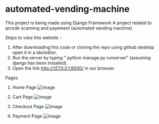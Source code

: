 # automated-vending-machine
This project is being made using Django Framework
A project related to qrcode scanning and payement (automated vending machine)

Steps to view this website - 
1. After downloading this code or cloning the repo using github desktop open it in a ide/editor.
2. Run the server by typing " python manage.py runserver" (assuming django has been installed).
3. Open the link http://127.0.0.1:8000/ in our browser.

Pages 
1. Home Page
  ![image](https://user-images.githubusercontent.com/82581367/142725320-c92bc14f-b9c3-4bd9-b40a-678d2cde135f.png)
  
  
2. Cart Page
  ![image](https://user-images.githubusercontent.com/82581367/142725334-e52416ad-753c-41b3-8e7d-279b413c4f06.png)
  
  
3. Checkout Page
  ![image](https://user-images.githubusercontent.com/82581367/142725442-37e82f86-9230-4bde-974c-a0ce8d8b41d2.png)


4. Payment Page
  ![image](https://user-images.githubusercontent.com/82581367/142725363-da70f605-2ebb-462c-a37e-a4b79539da64.png)

